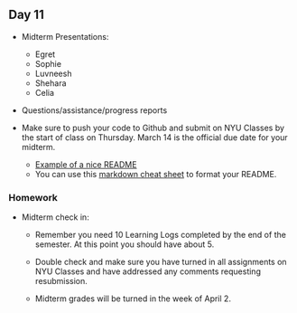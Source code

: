 ## Day 11

* Midterm Presentations:

    * Egret
    * Sophie
    * Luvneesh
    * Shehara
    * Celia

* Questions/assistance/progress reports

* Make sure to push your code to Github and submit on NYU Classes by the start of class on Thursday. March 14 is the official due date for your midterm.

   * [Example of a nice README](https://github.com/ajb871/museum_twitter_bot)
   * You can use this [markdown cheat sheet](https://github.com/adam-p/markdown-here/wiki/Markdown-Cheatsheet) to format your README.


### Homework

* Midterm check in: 

    * Remember you need 10 Learning Logs completed by the end of the semester. At this point you should have about 5.
    
    * Double check and make sure you have turned in all assignments on NYU Classes and have addressed any comments requesting resubmission. 
    
    * Midterm grades will be turned in the week of April 2.
